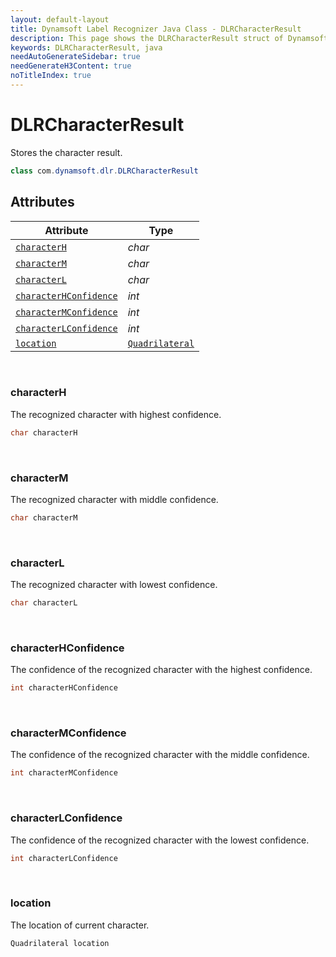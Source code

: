 ```yaml
---
layout: default-layout
title: Dynamsoft Label Recognizer Java Class - DLRCharacterResult
description: This page shows the DLRCharacterResult struct of Dynamsoft Label Recognizer for Java Language.
keywords: DLRCharacterResult, java
needAutoGenerateSidebar: true
needGenerateH3Content: true
noTitleIndex: true
---
```



# DLRCharacterResult
Stores the character result.
  
```java
class com.dynamsoft.dlr.DLRCharacterResult
```

## Attributes
  
| Attribute | Type |
|---------- | ---- |
| [`characterH`](#characterh) | *char* |
| [`characterM`](#characterm) | *char* |
| [`characterL`](#characterl) | *char* |
| [`characterHConfidence`](#characterhconfidence) | *int* |
| [`characterMConfidence`](#charactermconfidence) | *int* |
| [`characterLConfidence`](#characterlconfidence) | *int* |
| [`location`](#location) | [`Quadrilateral`](quadrilateral.md) |


&nbsp;

### characterH
The recognized character with highest confidence.
```java
char characterH
```

&nbsp;

### characterM
The recognized character with middle confidence.
```java
char characterM
```

&nbsp;

### characterL
The recognized character with lowest confidence.
```java
char characterL
```

&nbsp;

### characterHConfidence
The confidence of the recognized character with the highest confidence.
```java
int characterHConfidence
```

&nbsp;

### characterMConfidence
The confidence of the recognized character with the middle confidence.
```java
int characterMConfidence
```

&nbsp;

### characterLConfidence
The confidence of the recognized character with the lowest confidence.
```java
int characterLConfidence
```

&nbsp;

### location
The location of current character.
```java
Quadrilateral location
```
